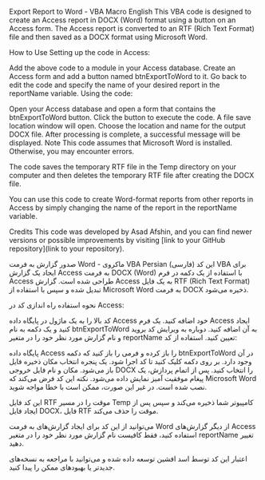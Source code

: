 Export Report to Word - VBA Macro
English
This VBA code is designed to create an Access report in DOCX (Word) format using a button on an Access form. The Access report is converted to an RTF (Rich Text Format) file and then saved as a DOCX format using Microsoft Word.

How to Use
Setting up the code in Access:

Add the above code to a module in your Access database.
Create an Access form and add a button named btnExportToWord to it.
Go back to edit the code and specify the name of your desired report in the reportName variable.
Using the code:

Open your Access database and open a form that contains the btnExportToWord button.
Click the button to execute the code.
A file save location window will open. Choose the location and name for the output DOCX file.
After processing is complete, a successful message will be displayed.
Note
This code assumes that Microsoft Word is installed. Otherwise, you may encounter errors.

The code saves the temporary RTF file in the Temp directory on your computer and then deletes the temporary RTF file after creating the DOCX file.

You can use this code to create Word-format reports from other reports in Access by simply changing the name of the report in the reportName variable.

Credits
This code was developed by Asad Afshin, and you can find newer versions or possible improvements by visiting [link to your GitHub repository](link to your repository).

صدور گزارش به فرمت Word - ماکروی VBA
Persian (فارسی)
این کد VBA برای ایجاد یک گزارش Access به فرمت DOCX (Word) با استفاده از یک دکمه در فرم Access طراحی شده است. گزارش Access به یک فایل RTF (Rich Text Format) تبدیل شده و سپس با استفاده از Microsoft Word به فرمت DOCX ذخیره می‌شود.

نحوه استفاده
راه اندازی کد در Access:

کد بالا را به یک ماژول در پایگاه داده Access خود اضافه کنید.
یک فرم Access ایجاد کنید و یک دکمه به نام btnExportToWord به آن اضافه کنید.
دوباره به ویرایش کد بروید و نام گزارش مورد نظر خود را در متغیر reportName تعیین کنید.
استفاده از کد:

پایگاه داده Access را باز کرده و فرمی را باز کنید که دکمه btnExportToWord در آن وجود دارد.
بر روی دکمه کلیک کنید تا کد اجرا شود.
یک پنجره انتخاب مکان ذخیره فایل باز می‌شود. مکان و نام فایل خروجی DOCX را انتخاب کنید.
پس از اتمام پردازش، یک پیغام موفقیت آمیز نمایش داده می‌شود.
نکته
این کد فرض می‌کند که Microsoft Word نصب شده است. در غیر این صورت، ممکن است با خطا مواجه شوید.

این کد فایل RTF موقت را در مسیر Temp کامپیوتر شما ذخیره می‌کند و سپس پس از ایجاد فایل DOCX، فایل RTF موقت را حذف می‌کند.

می‌توانید از این کد برای ایجاد گزارش‌های به فرمت Word از دیگر گزارش‌های Access استفاده کنید، فقط کافیست نام گزارش مورد نظر خود را در متغیر reportName تغییر دهید.

اعتبار
این کد توسط اسد افشین توسعه داده شده و می‌توانید با مراجعه به  نسخه‌های جدیدتر یا بهبود‌های ممکن را پیدا کنید.

